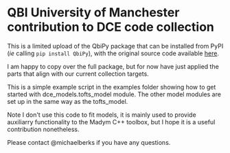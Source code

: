 # QBI University of Manchester contribution to DCE code collection
This is a limited upload of the QbiPy package that can be installed from PyPI
(*ie* calling `pip install QbiPy`), with the original source code available 
[here](https://gitlab.com/manchester_qbi/manchester_qbi_public/QbiPy).

I am happy to copy over the full package, but for now have just applied the parts
that align with our current collection targets.

This is a simple example script in the examples folder showing how to get 
started with dce_models.tofts_model module. The other model modules are 
set up in the same way as the tofts_model.

Note I don't use this code to fit models, it is mainly used to provide
auxiliarry functionality to the Madym C++ toolbox, but I hope it is a useful
contribution nonetheless.

Please contact @michaelberks if you have any questions.